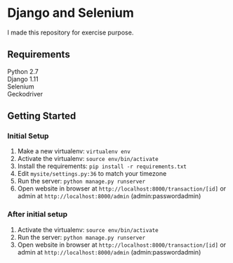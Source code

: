 Django and Selenium
===============
I made this repository for exercise purpose.


Requirements
---------------
Python 2.7<br />
Django 1.11<br />
Selenium<br />
Geckodriver<br />

Getting Started
---------------

### Initial Setup ###
1. Make a new virtualenv: ``virtualenv env``
2. Activate the virtualenv: ``source env/bin/activate``
3. Install the requirements: ``pip install -r requirements.txt``
4. Edit ``mysite/settings.py:36`` to match your timezone
5. Run the server: ``python manage.py runserver``
6. Open website in browser at ``http://localhost:8000/transaction/[id]`` or admin at ``http://localhost:8000/admin`` (admin:passwordadmin)

### After initial setup ###
1. Activate the virtualenv: ``source env/bin/activate``
2. Run the server: ``python manage.py runserver``
3. Open website in browser at ``http://localhost:8000/transaction/[id]`` or admin at ``http://localhost:8000/admin`` (admin:passwordadmin)

